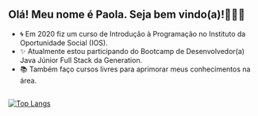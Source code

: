 ## Olá! Meu nome é Paola. Seja bem vindo(a)!:wave::ok_woman:

- :cyclone: Em 2020 fiz um curso de Introdução à Programação no Instituto da Oportunidade Social (IOS). 
- :sparkles: Atualmente estou participando do Bootcamp de Desenvolvedor(a) Java Júnior Full Stack da Generation. 
- :books: Também faço cursos livres para aprimorar meus conhecimentos na área. 
##
[![Top Langs](https://github-readme-stats.vercel.app/api/top-langs/?username=ofpaola&layout=compact)](https://github.com/ofpaola/github-readme-stats)

